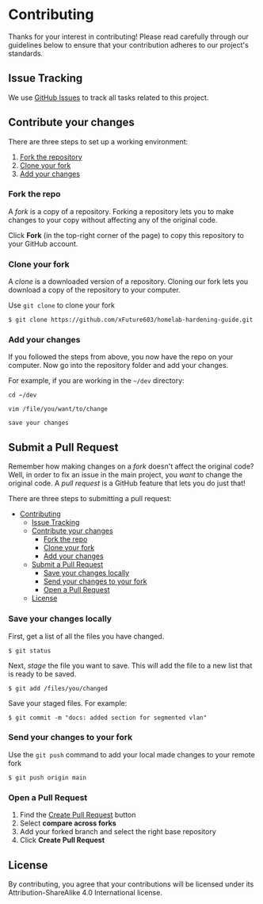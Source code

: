 # Contributing

Thanks for your interest in contributing! Please read carefully through our
guidelines below to ensure that your contribution adheres to our project's
standards.

## Issue Tracking

We use
[GitHub Issues](https://github.com/xFuture603/homelab-hardening-guide/issues)
to track all tasks related to this project.

## Contribute your changes

There are three steps to set up a working environment:

1. [Fork the repository](#fork-the-repository)
2. [Clone your fork](#clone-your-fork)
3. [Add your changes](#add-your-changes)

### Fork the repo

A _fork_ is a copy of a repository. Forking a repository lets you to make
changes to your copy without affecting any of the original code.

Click **Fork** (in the top-right corner of the page) to copy this repository
to your GitHub account.

### Clone your fork

A _clone_ is a downloaded version of a repository. Cloning our fork lets you
download a copy of the repository to your computer.

Use `git clone` to clone your fork

```
$ git clone https://github.com/xFuture603/homelab-hardening-guide.git
```

### Add your changes

If you followed the steps from above, you now have the repo on your computer.
Now go into the repository folder and add your changes.

For example, if you are working in the `~/dev` directory:

```
cd ~/dev

vim /file/you/want/to/change

save your changes
```

## Submit a Pull Request

Remember how making changes on a _fork_ doesn't affect the original code?
Well, in order to fix an issue in the main project,
you _want_ to change the original code. A _pull request_
is a GitHub feature that lets you do just that!

There are three steps to submitting a pull request:

- [Contributing](#contributing)
  - [Issue Tracking](#issue-tracking)
  - [Contribute your changes](#contribute-your-changes)
    - [Fork the repo](#fork-the-repo)
    - [Clone your fork](#clone-your-fork)
    - [Add your changes](#add-your-changes)
  - [Submit a Pull Request](#submit-a-pull-request)
    - [Save your changes locally](#save-your-changes-locally)
    - [Send your changes to your fork](#send-your-changes-to-your-fork)
    - [Open a Pull Request](#open-a-pull-request)
  - [License](#license)

### Save your changes locally

First, get a list of all the files you have changed.

```
$ git status
```

Next, _stage_ the file you want to save. This will add the file to a new list
that is ready to be saved.

```
$ git add /files/you/changed
```

Save your staged files. For example:

```
$ git commit -m "docs: added section for segmented vlan"
```

### Send your changes to your fork

Use the `git push` command to add your local made changes to your remote fork

```
$ git push origin main
```

### Open a Pull Request

1. Find the [Create Pull Request](https://github.com/xFuture603/homelab-hardening-guide/compare/) button
1. Select **compare across forks**
1. Add your forked branch and select the right base repository
1. Click **Create Pull Request**

## License

By contributing, you agree that your contributions will be licensed under its
Attribution-ShareAlike 4.0 International license.
